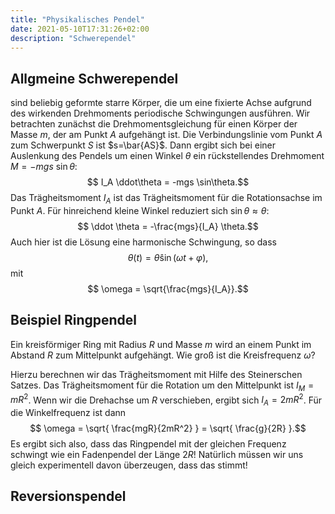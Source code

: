 ```yaml
---
title: "Physikalisches Pendel"
date: 2021-05-10T17:31:26+02:00
description: "Schwerependel"
---
```

## Allgmeine Schwerependel
sind beliebig geformte starre Körper, die um eine fixierte Achse aufgrund des
wirkenden Drehmoments periodische Schwingungen ausführen. Wir betrachten
zunächst die Drehmomentsgleichung für einen Körper der Masse $m$, der am Punkt
$A$ aufgehängt ist. Die Verbindungslinie vom Punkt $A$ zum Schwerpunkt $S$ ist
$s=\bar{AS}$.  Dann ergibt sich bei einer Auslenkung des Pendels  um einen Winkel
$\theta$ ein rückstellendes Drehmoment $M=-mgs~\sin\theta$: 
$$ I_A \ddot\theta = -mgs \sin\theta.$$
Das Trägheitsmoment $I_A$ ist das Trägheitsmoment für die Rotationsachse im Punkt $A$.
Für hinreichend kleine Winkel reduziert sich $\sin \theta \approx \theta$:
$$ \ddot \theta = -\frac{mgs}{I_A} \theta.$$
Auch hier ist die Lösung eine harmonische Schwingung, so dass 
$$ \theta(t) = \hat \theta \sin(\omega t + \varphi),$$
mit 
$$ \omega = \sqrt{\frac{mgs}{I_A}}.$$

## Beispiel Ringpendel
Ein kreisförmiger Ring mit Radius $R$ und Masse $m$ wird an einem Punkt im Abstand $R$ zum Mittelpunkt
aufgehängt. Wie groß ist die Kreisfrequenz $\omega$?

Hierzu berechnen wir das Trägheitsmoment mit Hilfe des Steinerschen Satzes. Das Trägheitsmoment für die
Rotation um den Mittelpunkt ist $I_M = mR^2$. Wenn wir die Drehachse um $R$ verschieben, ergibt sich
$I_A=2mR^2$. Für die Winkelfrequenz ist dann
$$ \omega = \sqrt{ \frac{mgR}{2mR^2} } = \sqrt{ \frac{g}{2R} }.$$
Es ergibt sich also, dass das Ringpendel mit der gleichen Frequenz schwingt wie ein Fadenpendel der Länge $2R$!
Natürlich müssen wir uns gleich experimentell davon überzeugen, dass das stimmt!

## Reversionspendel
